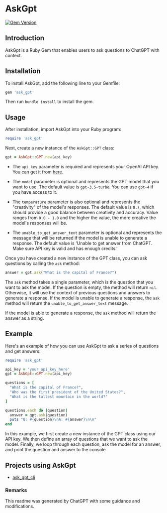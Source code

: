 # AskGpt

[![Gem Version](https://badge.fury.io/rb/ask_gpt.svg)](https://badge.fury.io/rb/ask_gpt)

## Introduction

AskGpt is a Ruby Gem that enables users to ask questions to ChatGPT with context.

## Installation

To install AskGpt, add the following line to your Gemfile:

```ruby
gem 'ask_gpt'
```

Then run `bundle install` to install the gem.

## Usage

After installation, import AskGpt into your Ruby program:

```ruby
require 'ask_gpt'
```

Next, create a new instance of the `AskGpt::GPT` class:

```ruby
gpt = AskGpt::GPT.new(api_key)
```

- The `api_key` parameter is required and represents your OpenAI API key. You can get it from [here](https://platform.openai.com/account/api-keys).

- The `model` parameter is optional and represents the GPT model that you want to use. The default value is `gpt-3.5-turbo`. You can use `gpt-4` if you have access to it.

- The `temperature` parameter is also optional and represents the "creativity" of the model's responses. The default value is `0.7`, which should provide a good balance between creativity and accuracy. Value ranges from `0.0 - 1.0` and the higher the value, the more creative the model's responses will be.

- The `unable_to_get_answer_text` parameter is optional and represents the message that will be returned if the model is unable to generate a response. The default value is 'Unable to get answer from ChatGPT. Make sure API key is valid and has enough credits.'

Once you have created a new instance of the GPT class, you can ask questions by calling the `ask` method:

```ruby
answer = gpt.ask("What is the capital of France?")
```

The `ask` method takes a single parameter, which is the question that you want to ask the model. If the question is empty, the method will return `nil`. Otherwise, it will use the context of previous questions and answers to generate a response. If the model is unable to generate a response, the `ask` method will return the `unable_to_get_answer_text` message.

If the model is able to generate a response, the `ask` method will return the answer as a string.

## Example

Here's an example of how you can use AskGpt to ask a series of questions and get answers:

```ruby
require 'ask_gpt'

api_key = 'your_api_key_here'
gpt = AskGpt::GPT.new(api_key)

questions = [
  "What is the capital of France?",
  "Who was the first president of the United States?",
  "What is the tallest mountain in the world?"
]

questions.each do |question|
  answer = gpt.ask(question)
  puts "Q: #{question}\nA: #{answer}\n\n"
end

```

In this example, we first create a new instance of the GPT class using our API key. We then define an array of questions that we want to ask the model. Finally, we loop through each question, ask the model for an answer, and print the question and answer to the console.

## Projects using AskGpt

- [ask_gpt_cli](https://github.com/Nuzair46/ask_gpt_cli)

### Remarks

This readme was generated by ChatGPT with some guidance and modifications.
